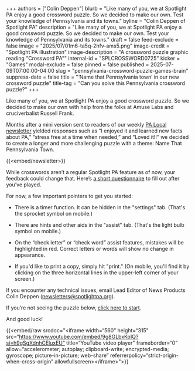 +++
authors = ["Colin Deppen"]
blurb = "Like many of you, we at Spotlight PA enjoy a good crossword puzzle. So we decided to make our own. Test your knowledge of Pennsylvania and its towns."
byline = "Colin Deppen of Spotlight PA"
description = "Like many of you, we at Spotlight PA enjoy a good crossword puzzle. So we decided to make our own. Test your knowledge of Pennsylvania and its towns."
draft = false
feed-exclude = false
image = "2025/07/01m6-ta5q-2hfv-ams5.png"
image-credit = "Spotlight PA illustration"
image-description = "A crossword puzzle graphic reading \"Crossword PA\""
internal-id = "SPLCROSSWORD0725"
kicker = "Games"
modal-exclude = false
pinned = false
published = 2025-07-09T07:00:00-04:00
slug = "pennsylvania-crossword-puzzle-games-brain"
suppress-date = false
title = "‘Name that Pennsylvania town’ in our new crossword puzzle"
title-tag = "Can you solve this Pennsylvania crossword puzzle?"
+++

Like many of you, we at Spotlight PA enjoy a good crossword puzzle. So we decided to make our own with help from the folks at Amuse Labs and cruciverbalist Russell Frank.

Months after a mini version sent to readers of our weekly <a href="https://www.spotlightpa.org/newsletters/palocal/">PA Local newsletter</a> yielded responses such as “I enjoyed it and learned new facts about PA,” “stress free at a time when needed,” and “Loved it!!” we decided to create a longer and more challenging puzzle with a theme: Name That Pennsylvania Town.

{{<embed/newsletter>}}

While crosswords aren’t a regular Spotlight PA feature as of now, your feedback could change that. Here’s <a href="https://hsqxo6lncmz.typeform.com/to/wULCX8R2">a short questionnaire</a> to fill out after you’ve played.<br/>

For now, a few important pointers to get you started:

- There is a timer function. It can be hidden in the &#34;settings&#34; tab. (That&#39;s the sprocket symbol on mobile.)

- There are hints and other aids in the &#34;assist&#34; tab. (That&#39;s the light bulb symbol on mobile.)

- On the “check letter” or “check word” assist features, mistakes will be highlighted in red. Correct letters or words will show no change in appearance.

- If you&#39;d like to print a copy, simply hit &#34;print.&#34; (On mobile, you&#39;ll find it by clicking on the three horizontal lines in the upper-left corner of your screen.)

If you encounter any technical issues, email Lead Editor of News Products Colin Deppen (<a href="mailto:newsletters@spotlightpa.org">newsletters@spotlightpa.org</a>).

If you’re not seeing the puzzle below, <a href="https://puzzleme.amuselabs.com/pmm/crossword?id=695be8d8&amp;set=8f2783eb09b5fc82a38afa2bc16cc46229d36df12a171a7b317752dda9c4a391">click here to start</a>.

And good luck!

{{<embed/raw srcdoc="&lt;iframe width=“560” height=“315&#34; src=“https://www.youtube.com/embed/9g8GLbxKoIQ?si=h9gSgXdnhCEluxEU” title=“YouTube video player” frameborder=“0” allow=“accelerometer; autoplay; clipboard-write; encrypted-media; gyroscope; picture-in-picture; web-share” referrerpolicy=“strict-origin-when-cross-origin” allowfullscreen&gt;&lt;/iframe&gt;">}}

